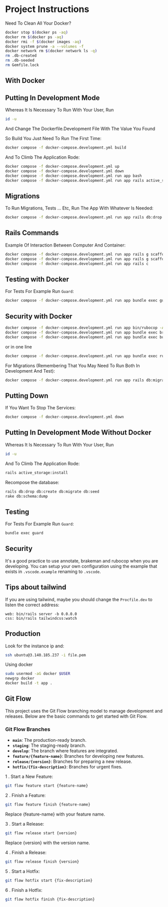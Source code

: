 # Project Instructions

Need To Clean All Your Docker?

```bash
docker stop $(docker ps -aq)
docker rm $(docker ps -aq)
docker rmi -f $(docker images -aq)
docker system prune -a --volumes -f
docker network rm $(docker network ls -q)
rm .db-created
rm .db-seeded
rm Gemfile.lock
```

## With Docker

## Putting In Development Mode

Whereas It Is Necessary To Run With Your User, Run

```bash
id -u
```

And Change The Dockerfile.Development File With The Value You Found

So Build You Just Need To Run The First Time:

```bash
docker compose -f docker-compose.development.yml build
```

And To Climb The Application Rode:

```bash
docker compose -f docker-compose.development.yml up
docker compose -f docker-compose.development.yml down
docker compose -f docker-compose.development.yml run app bash
docker compose -f docker-compose.development.yml run app rails active_storage:install
```

## Migrations

To Run Migrations, Tests ... Etc, Run The App With Whatever Is Needed:

```bash
docker compose -f docker-compose.development.yml run app rails db:drop db:create db:migrate
```

## Rails Commands

Example Of Interaction Between Computer And Container:

```bash
docker compose -f docker-compose.development.yml run app rails g scaffold post title
docker compose -f docker-compose.development.yml run app rails g scaffold comment post:references comment:text
docker compose -f docker-compose.development.yml run app rails c
```

## Testing with Docker

For Tests For Example Run `Guard`:

```bash
docker compose -f docker-compose.development.yml run app bundle exec guard
```

## Security with Docker

```bash
docker compose -f docker-compose.development.yml run app bin/rubocop -A
docker compose -f docker-compose.development.yml run app bundle exec brakeman
docker compose -f docker-compose.development.yml run app bundle exec bundle-audit
```

or in one line

```bash
docker compose -f docker-compose.development.yml run app bundle exec rubocop -A ; docker compose -f docker-compose.development.yml run app bundle exec brakeman ; docker compose -f docker-compose.development.yml run app bundle exec bundle-audit
```

For Migrations (Remembering That You May Need To Run Both In Development And Test):

```bash
docker compose -f docker-compose.development.yml run app rails db:migrate
```

## Putting Down

If You Want To Stop The Services:

```bash
docker compose -f docker-compose.development.yml down
```

## Putting In Development Mode Without Docker

Whereas It Is Necessary To Run With Your User, Run

```bash
id -u
```

And To Climb The Application Rode:

```bash
rails active_storage:install
```

Recompose the database:

```bash
rails db:drop db:create db:migrate db:seed
rake db:schema:dump
```

## Testing

For Tests For Example Run `Guard`:

```bash
bundle exec guard
```

## Security

It's a good practice to use annotate, brakeman and rubocop when you are developing. You can setup your own configuration using the example that exists in `.vscode.example` renaming to `.vscode`.

## Tips about tailwind

If you are using tailwind, maybe you should change the `Procfile.dev` to listen the correct address:

```Provfile.dev
web: bin/rails server -b 0.0.0.0
css: bin/rails tailwindcss:watch
```

## Production

Look for the instance ip and:

```bash
ssh ubuntu@3.140.185.237 -i file.pem
```

Using docker

```bash
sudo usermod -aG docker $USER
newgrp docker
docker build -t app .
```

## Git Flow

This project uses the Git Flow branching model to manage development and releases. Below are the basic commands to get started with Git Flow.

### Git Flow Branches

- **`main`**: The production-ready branch.
- **`staging`**: The staging-ready branch.
- **`develop`**: The branch where features are integrated.
- **`feature/{feature-name}`**: Branches for developing new features.
- **`release/{version}`**: Branches for preparing a new release.
- **`hotfix/{fix-description}`**: Branches for urgent fixes.

1 . Start a New Feature:

```bash
git flow feature start {feature-name}
```

2 . Finish a Feature:

```bash
git flow feature finish {feature-name}
```

Replace {feature-name} with your feature name.

3 . Start a Release:

```bash
git flow release start {version}
```

Replace {version} with the version name.

4 . Finish a Release:

```bash
git flow release finish {version}
```

5 . Start a Hotfix:

```bash
git flow hotfix start {fix-description}
```

6 . Finish a Hotfix:

```bash
git flow hotfix finish {fix-description}
```
